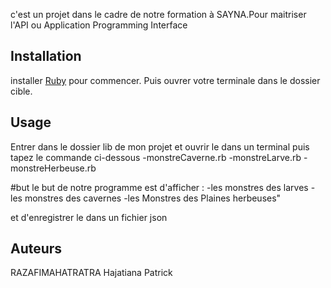

c'est un projet dans le cadre de notre formation à SAYNA.Pour maitriser l'API ou Application Programming Interface

## Installation

installer  [Ruby](https://gorails.com/setup/ubuntu/20.04?fbclid=IwAR0z3XaidbXL3zknKRUTVLOGEobSBek4yDViT7AZvvO8PgO45FAxFlrGii0) pour commencer. Puis ouvrer votre terminale dans le dossier cible. 



## Usage
Entrer dans le dossier lib de mon projet et ouvrir le dans un terminal puis tapez le commande ci-dessous
-monstreCaverne.rb
-monstreLarve.rb
-monstreHerbeuse.rb

#but
le but de notre programme est d'afficher :
-les monstres des larves
-les monstres des cavernes
-les Monstres des Plaines herbeuses"

et d'enregistrer le dans un fichier json

## Auteurs

RAZAFIMAHATRATRA Hajatiana Patrick

